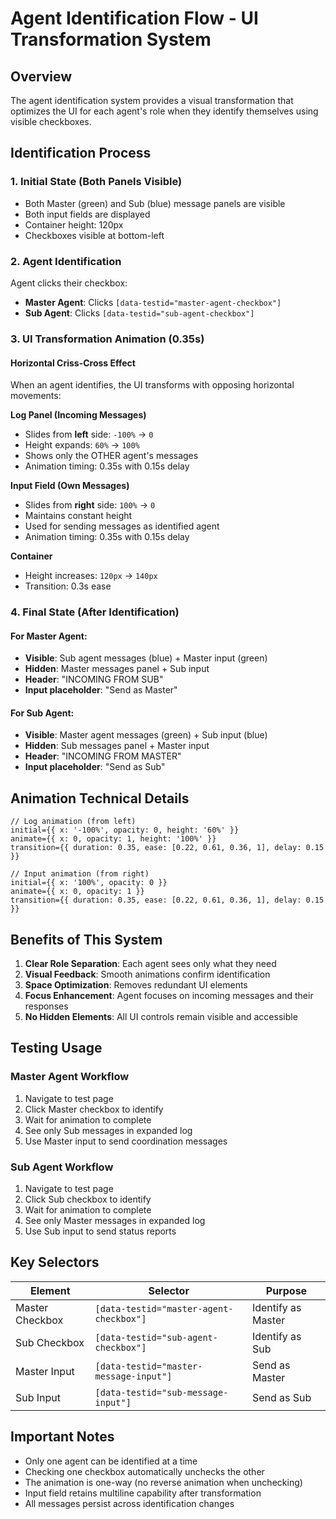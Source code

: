 # Agent Identification Flow - UI Transformation System

## Overview
The agent identification system provides a visual transformation that optimizes the UI for each agent's role when they identify themselves using visible checkboxes.

## Identification Process

### 1. Initial State (Both Panels Visible)
- Both Master (green) and Sub (blue) message panels are visible
- Both input fields are displayed
- Container height: 120px
- Checkboxes visible at bottom-left

### 2. Agent Identification
Agent clicks their checkbox:
- **Master Agent**: Clicks `[data-testid="master-agent-checkbox"]`
- **Sub Agent**: Clicks `[data-testid="sub-agent-checkbox"]`

### 3. UI Transformation Animation (0.35s)

#### Horizontal Criss-Cross Effect
When an agent identifies, the UI transforms with opposing horizontal movements:

**Log Panel (Incoming Messages)**
- Slides from **left** side: `-100%` → `0`
- Height expands: `60%` → `100%`
- Shows only the OTHER agent's messages
- Animation timing: 0.35s with 0.15s delay

**Input Field (Own Messages)**
- Slides from **right** side: `100%` → `0` 
- Maintains constant height
- Used for sending messages as identified agent
- Animation timing: 0.35s with 0.15s delay

**Container**
- Height increases: `120px` → `140px`
- Transition: 0.3s ease

### 4. Final State (After Identification)

#### For Master Agent:
- **Visible**: Sub agent messages (blue) + Master input (green)
- **Hidden**: Master messages panel + Sub input
- **Header**: "INCOMING FROM SUB"
- **Input placeholder**: "Send as Master"

#### For Sub Agent:
- **Visible**: Master agent messages (green) + Sub input (blue)
- **Hidden**: Sub messages panel + Master input
- **Header**: "INCOMING FROM MASTER"
- **Input placeholder**: "Send as Sub"

## Animation Technical Details

```tsx
// Log animation (from left)
initial={{ x: '-100%', opacity: 0, height: '60%' }}
animate={{ x: 0, opacity: 1, height: '100%' }}
transition={{ duration: 0.35, ease: [0.22, 0.61, 0.36, 1], delay: 0.15 }}

// Input animation (from right)
initial={{ x: '100%', opacity: 0 }}
animate={{ x: 0, opacity: 1 }}
transition={{ duration: 0.35, ease: [0.22, 0.61, 0.36, 1], delay: 0.15 }}
```

## Benefits of This System

1. **Clear Role Separation**: Each agent sees only what they need
2. **Visual Feedback**: Smooth animations confirm identification
3. **Space Optimization**: Removes redundant UI elements
4. **Focus Enhancement**: Agent focuses on incoming messages and their responses
5. **No Hidden Elements**: All UI controls remain visible and accessible

## Testing Usage

### Master Agent Workflow
1. Navigate to test page
2. Click Master checkbox to identify
3. Wait for animation to complete
4. See only Sub messages in expanded log
5. Use Master input to send coordination messages

### Sub Agent Workflow
1. Navigate to test page
2. Click Sub checkbox to identify
3. Wait for animation to complete
4. See only Master messages in expanded log
5. Use Sub input to send status reports

## Key Selectors

| Element | Selector | Purpose |
|---------|----------|---------|
| Master Checkbox | `[data-testid="master-agent-checkbox"]` | Identify as Master |
| Sub Checkbox | `[data-testid="sub-agent-checkbox"]` | Identify as Sub |
| Master Input | `[data-testid="master-message-input"]` | Send as Master |
| Sub Input | `[data-testid="sub-message-input"]` | Send as Sub |

## Important Notes

- Only one agent can be identified at a time
- Checking one checkbox automatically unchecks the other
- The animation is one-way (no reverse animation when unchecking)
- Input field retains multiline capability after transformation
- All messages persist across identification changes